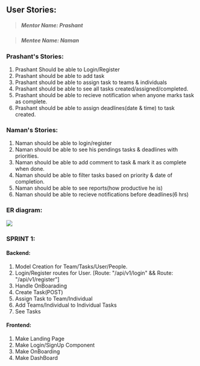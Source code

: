## User Stories:

> ##### Mentor Name: Prashant

> ##### Mentee Name: Naman



### Prashant's Stories:

1. Prashant Should be able to Login/Register
2. Prashant should be able to add task
3. Prashant should be able to assign task to teams & individuals
4. Prashant should be able to see all tasks created/assigned/completed.
5. Prashant should be able to recieve notification when anyone marks task as complete.
6. Prashant should be able to assign deadlines(date & time) to task created.

### Naman's Stories:

1. Naman should be able to login/register
2. Naman should be able to see his pendings tasks & deadlines with priorities.
3. Naman should be able to add comment to task & mark it as complete when done.
4. Naman should be able to filter tasks based on priority & date of completion.
5. Naman should be able to see reports(how productive he is)
6. Naman should be able to recieve notifications before deadlines(6 hrs)



### ER diagram:

![](https://digitaliz.in/wp-content/uploads/2019/08/ER-Diagram.jpeg)



### SPRINT 1:

#### Backend:

1. Model Creation for Team/Tasks/User/People.
2. Login/Register routes for User. [Route: "/api/v1/login" &&  Route: "/api/v1/register"]
3. Handle OnBoarading
4. Create Task(POST)
5. Assign Task to Team/Individual
6. Add Teams/Individual to Individual Tasks
7. See Tasks

#### Frontend:

1. Make Landing Page
2. Make Login/SignUp Component
3. Make OnBoarding
4. Make DashBoard





